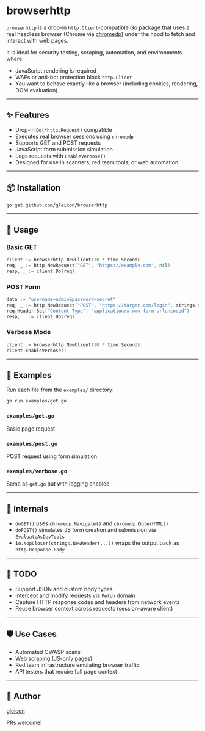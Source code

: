 # browserhttp

`browserhttp` is a drop-in `http.Client`-compatible Go package that uses a real headless browser (Chrome via [chromedp](https://github.com/chromedp/chromedp)) under the hood to fetch and interact with web pages.

It is ideal for security testing, scraping, automation, and environments where:
- JavaScript rendering is required
- WAFs or anti-bot protection block `http.Client`
- You want to behave exactly like a browser (including cookies, rendering, DOM evaluation)

---

## ✨ Features
- Drop-in `Do(*http.Request)` compatible
- Executes real browser sessions using `chromedp`
- Supports GET and POST requests
- JavaScript form submission simulation
- Logs requests with `EnableVerbose()`
- Designed for use in scanners, red team tools, or web automation

---

## 📦 Installation

```bash
go get github.com/gleicon/browserhttp
```

---

## 🧪 Usage

### Basic GET
```go
client := browserhttp.NewClient(10 * time.Second)
req, _ := http.NewRequest("GET", "https://example.com", nil)
resp, _ := client.Do(req)
```

### POST Form
```go
data := "username=admin&password=secret"
req, _ := http.NewRequest("POST", "https://target.com/login", strings.NewReader(data))
req.Header.Set("Content-Type", "application/x-www-form-urlencoded")
resp, _ := client.Do(req)
```

### Verbose Mode
```go
client := browserhttp.NewClient(10 * time.Second)
client.EnableVerbose()
```

---

## 📁 Examples
Run each file from the `examples/` directory:
```bash
go run examples/get.go
```

### `examples/get.go`
Basic page request

### `examples/post.go`
POST request using form simulation

### `examples/verbose.go`
Same as `get.go` but with logging enabled

---

## 🔧 Internals
- `doGET()` uses `chromedp.Navigate()` and `chromedp.OuterHTML()`
- `doPOST()` simulates JS form creation and submission via `EvaluateAsDevTools`
- `io.NopCloser(strings.NewReader(...))` wraps the output back as `http.Response.Body`

---

## 🚧 TODO
- Support JSON and custom body types
- Intercept and modify requests via `Fetch` domain
- Capture HTTP response codes and headers from network events
- Reuse browser context across requests (session-aware client)

---

## 🛡️ Use Cases
- Automated OWASP scans
- Web scraping (JS-only pages)
- Red team infrastructure emulating browser traffic
- API testers that require full page context

---

## 🧠 Author
[gleicon](https://github.com/gleicon)

PRs welcome!



